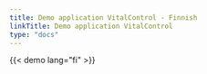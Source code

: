 ```yaml
---
title: Demo application VitalControl - Finnish
linkTitle: Demo application VitalControl
type: "docs"
---
```

{{< demo lang="fi" >}}
